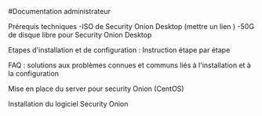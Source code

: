 #Documentation administrateur

Prérequis techniques
-ISO de Security Onion Desktop (mettre un lien )
-50G de disque libre pour Security Onion Desktop

Etapes d'installation et de configuration : Instruction étape par étape

FAQ : solutions aux problèmes connues et communs liés à l'installation et à la configuration

Mise en place du server pour security Onion (CentOS)

Installation du logiciel Security Onion